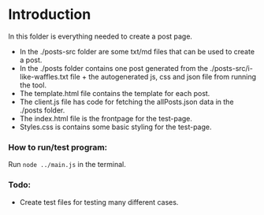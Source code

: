 # Introduction

In this folder is everything needed to create a post page.

- In the ./posts-src folder are some txt/md files that can be used to create a post.
- In the ./posts folder contains one post generated from the ./posts-src/i-like-waffles.txt file + the autogenerated js, css and json file from running the tool.
- The template.html file contains the template for each post.
- The client.js file has code for fetching the allPosts.json data in the ./posts folder.
- The index.html file is the frontpage for the test-page.
- Styles.css is contains some basic styling for the test-page.

### How to run/test program:

Run `node ../main.js` in the terminal.

### Todo:

- Create test files for testing many different cases.
